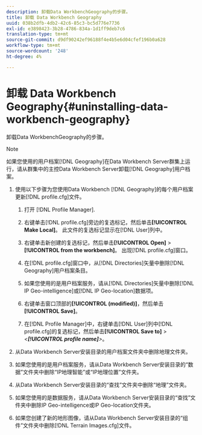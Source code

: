 ```yaml
---
description: 卸载Data WorkbenchGeography的步骤。
title: 卸载 Data Workbench Geography
uuid: 038b2dfb-4db2-42c6-85c3-bc5d776e7736
exl-id: e3898423-3b28-4786-834a-1d1ff9deb7c6
translation-type: tm+mt
source-git-commit: d9df90242ef96188f4e4b5e6d04cfef196b0a628
workflow-type: tm+mt
source-wordcount: '248'
ht-degree: 4%

---
```


# 卸载 Data Workbench Geography{#uninstalling-data-workbench-geography}

卸载Data WorkbenchGeography的步骤。

>[!NOTE]
>
>如果您使用的用户档案[!DNL Geography]在Data Workbench Server群集上运行，请从群集中的主控Data Workbench Server卸载[!DNL Geography]用户档案。

1. 使用以下步骤为您使用Data Workbench [!DNL Geography]的每个用户档案更新[!DNL profile.cfg]文件。

   1. 打开 [!DNL Profile Manager].
   1. 右键单击[!DNL profile.cfg]旁边的复选标记，然后单击&#x200B;**[!UICONTROL Make Local]**。 此文件的复选标记显示在[!DNL User]列中。

   1. 右键单击新创建的复选标记，然后单击&#x200B;**[!UICONTROL Open]** > **[!UICONTROL from the workbench]**。 出现[!DNL profile.cfg]窗口。

   1. 在[!DNL profile.cfg]窗口中，从[!DNL Directories]矢量中删除[!DNL Geography]用户档案条目。

   1. 如果您使用的是用户档案服务，请从[!DNL Directories]矢量中删除[!DNL IP Geo-intelligence]或[!DNL IP Geo-location]数据项。

   1. 右键单击窗口顶部的&#x200B;**[!UICONTROL (modified)]**，然后单击&#x200B;**[!UICONTROL Save]**。

   1. 在[!DNL Profile Manager]中，右键单击[!DNL User]列中[!DNL profile.cfg]的复选标记，然后单击&#x200B;**[!UICONTROL Save to]** > *&lt;**[!UICONTROL profile name]**>*。

1. 从Data Workbench Server安装目录的用户档案文件夹中删除地理文件夹。
1. 如果您使用的是用户档案服务，请从Data Workbench Server安装目录的“数据”文件夹中删除“IP地理智能”或“IP地理位置”文件夹。
1. 从Data Workbench Server安装目录的“查找”文件夹中删除“地理”文件夹。
1. 如果您使用的是数据服务，请从Data Workbench Server安装目录的“查找”文件夹中删除IP Geo-intelligence或IP Geo-location文件夹。
1. 如果您创建了新的地形图像，请从Data Workbench Server安装目录的“组件”文件夹中删除[!DNL Terrain Images.cfg]文件。
